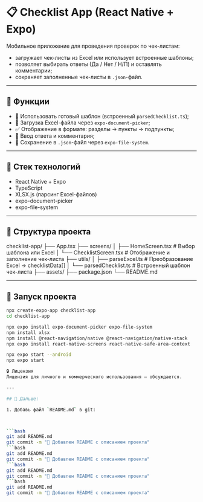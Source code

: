 # 📋 Checklist App (React Native + Expo)

Мобильное приложение для проведения проверок по чек-листам:
- загружает чек-листы из Excel или использует встроенные шаблоны;
- позволяет выбирать ответы (Да / Нет / Н/П) и оставлять комментарии;
- сохраняет заполненные чек-листы в `.json`-файл.

---

## 🚀 Функции

- 📄 Использовать готовый шаблон (встроенный `parsedChecklist.ts`);
- 📂 Загрузка Excel-файла через `expo-document-picker`;
- ✅ Отображение в формате: разделы → пункты → подпункты;
- 📝 Ввод ответа и комментария;
- 💾 Сохранение в `.json`-файл через `expo-file-system`.

---

## 🧱 Стек технологий

- React Native + Expo
- TypeScript
- XLSX.js (парсинг Excel-файлов)
- expo-document-picker
- expo-file-system

---




## 📂 Структура проекта
checklist-app/
├── App.tsx
├── screens/
│ ├── HomeScreen.tsx # Выбор шаблона или Excel
│ └── ChecklistScreen.tsx # Отображение и заполнение чек-листа
├── utils/
│ ├── parseExcel.ts # Преобразование Excel → checklistData[]
│ └── parsedChecklist.ts # Встроенный шаблон чек-листа
├── assets/
├── package.json
└── README.md


---

## 🧪 Запуск проекта

```bash
npx create-expo-app checklist-app
cd checklist-app

npx expo install expo-document-picker expo-file-system
npm install xlsx
npm install @react-navigation/native @react-navigation/native-stack
npx expo install react-native-screens react-native-safe-area-context

npx expo start --android
npx expo start 

🔒 Лицензия
Лицензия для личного и коммерческого использования — обсуждается.

---

## 🧭 Дальше:

1. Добавь файл `README.md` в git:



```bash
git add README.md
git commit -m "📝 Добавлен README с описанием проекта"
```bash
git add README.md
git commit -m "📝 Добавлен README с описанием проекта"
```bash
git add README.md
git commit -m "📝 Добавлен README с описанием проекта"
```bash
git add README.md
git commit -m "📝 Добавлен README с описанием проекта"
